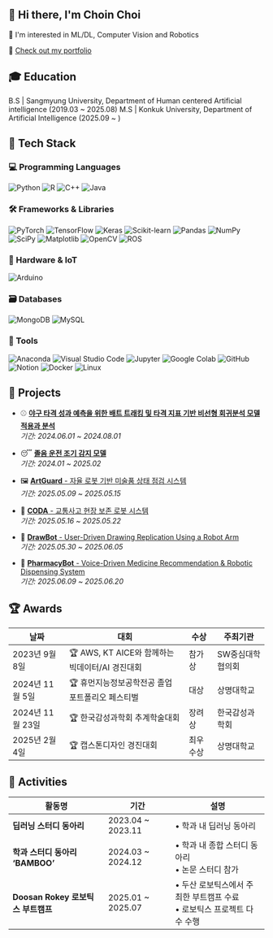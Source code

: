##  👋 Hi there, I'm Choin Choi
🌱 I'm interested in ML/DL, Computer Vision and Robotics

🔗 [Check out my portfolio](https://wonderful-dress-6d2.notion.site/Portfolio-20c980cebe47805ca8dfc9f30a9bfdc6)


## 🎓 Education
B.S | Sangmyung University, Department of Human centered Artificial intelligence (2019.03 ~ 2025.08)
M.S | Konkuk University, Department of Artificial Intelligence (2025.09 ~ )

## 🧠 Tech Stack
### 💻 Programming Languages
![Python](https://img.shields.io/badge/Python-3776AB?style=flat_square&logo=python&logoColor=white)
![R](https://img.shields.io/badge/R-276DC3?style=flat_square&logo=r&logoColor=white)
![C++](https://img.shields.io/badge/C++-00599C?style=flat_square&logo=cplusplus&logoColor=white)
![Java](https://img.shields.io/badge/Java-007396?style=flat_square&logo=openjdk&logoColor=white)
### 🛠️ Frameworks & Libraries
![PyTorch](https://img.shields.io/badge/PyTorch-EE4C2C?style=flat_square&logo=pytorch&logoColor=white)
![TensorFlow](https://img.shields.io/badge/TensorFlow-FF6F00?style=flat_square&logo=tensorflow&logoColor=white)
![Keras](https://img.shields.io/badge/Keras-D00000?style=flat_square&logo=keras&logoColor=white)
![Scikit-learn](https://img.shields.io/badge/Scikit--Learn-F7931E?style=flat_square&logo=scikitlearn&logoColor=white)
![Pandas](https://img.shields.io/badge/Pandas-150458?style=flat_square&logo=pandas&logoColor=white)
![NumPy](https://img.shields.io/badge/NumPy-013243?style=flat_square&logo=numpy&logoColor=white)
![SciPy](https://img.shields.io/badge/SciPy-8CAAE6?style=flat_square&logo=scipy&logoColor=white)
![Matplotlib](https://img.shields.io/badge/Matplotlib-11557C?style=flat_square)
![OpenCV](https://img.shields.io/badge/OpenCV-5C3EE8?style=flat_square&logo=opencv&logoColor=white)
![ROS](https://img.shields.io/badge/ROS-22314E?style=flat_square&logo=ros&logoColor=white)
### 🔧 Hardware & IoT
![Arduino](https://img.shields.io/badge/Arduino-00979D?style=flat_square&logo=arduino&logoColor=white)
### 🗃️ Databases
![MongoDB](https://img.shields.io/badge/MongoDB-47A248?style=flat_square&logo=mongodb&logoColor=white)
![MySQL](https://img.shields.io/badge/MySQL-4479A1?style=flat_square&logo=mysql&logoColor=white)
### 🧰 Tools
![Anaconda](https://img.shields.io/badge/Anaconda-42B029?style=flat_square&logo=anaconda&logoColor=white)
![Visual Studio Code](https://img.shields.io/badge/VSCode-007ACC?style=flat_square&logo=visualstudiocode&logoColor=white)
![Jupyter](https://img.shields.io/badge/Jupyter-F37626?style=flat_square&logo=jupyter&logoColor=white)
![Google Colab](https://img.shields.io/badge/Colab-F9AB00?style=flat_square&logo=googlecolab&logoColor=white)
![GitHub](https://img.shields.io/badge/GitHub-181717?style=flat_square&logo=github&logoColor=white)
![Notion](https://img.shields.io/badge/Notion-000000?style=flat_square&logo=notion&logoColor=white)
![Docker](https://img.shields.io/badge/Docker-2496ED?style=flat_square&logo=docker&logoColor=white)
![Linux](https://img.shields.io/badge/Linux-FCC624?style=flat_square&logo=linux&logoColor=black)

## 📜 Projects
- ⚾ [**야구 타격 성과 예측을 위한 배트 트래킹 및 타격 지표 기반 비선형 회귀분석 모델 적용과 분석**](https://github.com/Choin72/Batting_Performance_Prediction_by_Bat_Tracking)  
  _기간: 2024.06.01 ~ 2024.08.01_

- 😴 [**졸음 운전 조기 감지 모델**](https://github.com/Early-Drowsiness-Detection/Drowsiness_Detection_DEMO)  
  _기간: 2024.01 ~ 2025.02_

- 🖼️ [**ArtGuard** - 자율 로봇 기반 미술품 상태 점검 시스템](https://github.com/Rokey-3-D-2/rokey_pjt)  
  _기간: 2025.05.09 ~ 2025.05.15_

- 🚨 [**CODA** - 교통사고 현장 보존 로봇 시스템](https://github.com/Rokey-3-D-autonomous/coda)  
  _기간: 2025.05.16 ~ 2025.05.22_

- 🎨 [**DrawBot** - User-Driven Drawing Replication Using a Robot Arm](https://github.com/Rokey-3-D-2/dr_writer)  
  _기간: 2025.05.30 ~ 2025.06.05_

- 💊 [**PharmacyBot** - Voice-Driven Medicine Recommendation & Robotic Dispensing System](https://github.com/Rokey-D-3/pharmacy_main)  
  _기간: 2025.06.09 ~ 2025.06.20_


## 🏆 Awards
| 날짜 | 대회 | 수상 | 주최기관 |
|------|------|------|----------|
| 2023년 9월 8일 | 🏆 AWS, KT AICE와 함께하는 빅데이터/AI 경진대회 | 참가상 | SW중심대학협의회 |
| 2024년 11월 5일 | 🏆 휴먼지능정보공학전공 졸업 포트폴리오 페스티벌 | 대상 | 상명대학교 |
| 2024년 11월 23일 | 🏆 한국감성과학회 추계학술대회 | 장려상 | 한국감성과학회 |
| 2025년 2월 4일 | 🏆 캡스톤디자인 경진대회 | 최우수상 | 상명대학교 |

## 🎒 Activities
| 활동명 | 기간 | 설명 |
|--------|------|------|
| **딥러닝 스터디 동아리** | 2023.04 ~ 2023.11 | • 학과 내 딥러닝 동아리 |
| **학과 스터디 동아리 ‘BAMBOO’** | 2024.03 ~ 2024.12 | • 학과 내 종합 스터디 동아리<br>• 논문 스터디 참가 |
| **Doosan Rokey 로보틱스 부트캠프** | 2025.01 ~ 2025.07 | • 두산 로보틱스에서 주최한 부트캠프 수료<br>• 로보틱스 프로젝트 다수 수행 |
